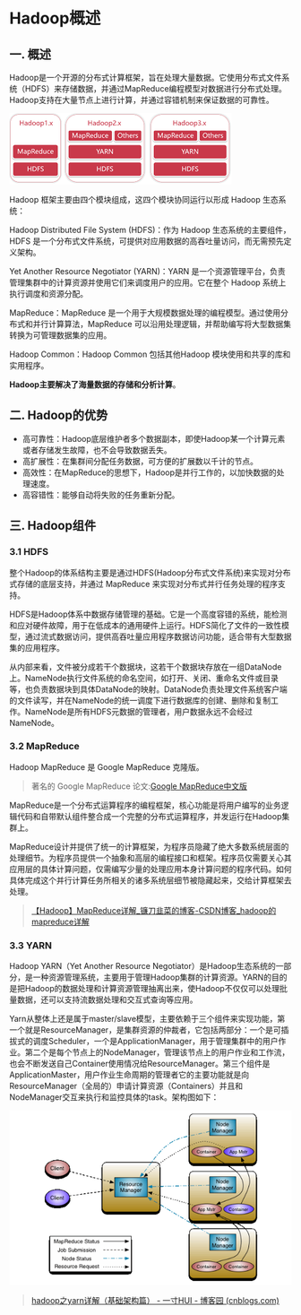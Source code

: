 # Hadoop概述

## 一. 概述

Hadoop是一个开源的分布式计算框架，旨在处理大量数据。它使用分布式文件系统（HDFS）来存储数据，并通过MapReduce编程模型对数据进行分布式处理。Hadoop支持在大量节点上进行计算，并通过容错机制来保证数据的可靠性。

![](../images/1.png)

Hadoop 框架主要由四个模块组成，这四个模块协同运行以形成 Hadoop 生态系统：

Hadoop Distributed File System (HDFS)：作为 Hadoop 生态系统的主要组件，HDFS 是一个分布式文件系统，可提供对应用数据的高吞吐量访问，而无需预先定义架构。

Yet Another Resource Negotiator (YARN)：YARN 是一个资源管理平台，负责管理集群中的计算资源并使用它们来调度用户的应用。它在整个 Hadoop 系统上执行调度和资源分配。

MapReduce：MapReduce 是一个用于大规模数据处理的编程模型。通过使用分布式和并行计算算法，MapReduce 可以沿用处理逻辑，并帮助编写将大型数据集转换为可管理数据集的应用。

Hadoop Common：Hadoop Common 包括其他Hadoop 模块使用和共享的库和实用程序。

**Hadoop主要解决了海量数据的存储和分析计算**。

## 二. Hadoop的优势

- 高可靠性：Hadoop底层维护者多个数据副本，即使Hadoop某一个计算元素或者存储发生故障，也不会导致数据丢失。
- 高扩展性：在集群间分配任务数据，可方便的扩展数以千计的节点。
- 高效性：在MapReduce的思想下，Hadoop是并行工作的，以加快数据的处理速度。
- 高容错性：能够自动将失败的任务重新分配。

## 三. Hadoop组件

### 3.1 HDFS

整个Hadoop的体系结构主要是通过HDFS(Hadoop分布式文件系统)来实现对分布式存储的底层支持，并通过 MapReduce 来实现对分布式并行任务处理的程序支持。

HDFS是Hadoop体系中数据存储管理的基础。它是一个高度容错的系统，能检测和应对硬件故障，用于在低成本的通用硬件上运行。HDFS简化了文件的一致性模型，通过流式数据访问，提供高吞吐量应用程序数据访问功能，适合带有大型数据集的应用程序。

从内部来看，文件被分成若干个数据块，这若干个数据块存放在一组DataNode上。NameNode执行文件系统的命名空间，如打开、关闭、重命名文件或目录等，也负责数据块到具体DataNode的映射。DataNode负责处理文件系统客户端的文件读写，并在NameNode的统一调度下进行数据库的创建、删除和复制工作。NameNode是所有HDFS元数据的管理者，用户数据永远不会经过NameNode。

### 3.2 MapReduce

Hadoop MapReduce 是 Google MapReduce 克隆版。

> 著名的 Google MapReduce 论文:[Google MapReduce中文版](https://github.com/lizhenghn123/StudyBooks/blob/master/%E6%95%B0%E6%8D%AE%E5%BA%93/Google%20MapReduce-%E4%B8%AD%E6%96%87%E7%89%88.pdf)

MapReduce是一个分布式运算程序的编程框架，核心功能是将用户编写的业务逻辑代码和自带默认组件整合成一个完整的分布式运算程序，并发运行在Hadoop集群上。

MapReduce设计并提供了统一的计算框架，为程序员隐藏了绝大多数系统层面的处理细节。为程序员提供一个抽象和高层的编程接口和框架。程序员仅需要关心其应用层的具体计算问题，仅需编写少量的处理应用本身计算问题的程序代码。如何具体完成这个并行计算任务所相关的诸多系统层细节被隐藏起来，交给计算框架去处理。

> [【Hadoop】MapReduce详解_镰刀韭菜的博客-CSDN博客_hadoop的mapreduce详解](https://blog.csdn.net/ARPOSPF/article/details/107591051)

### 3.3 YARN

Hadoop YARN（Yet Another Resource Negotiator）是Hadoop生态系统的一部分，是一种资源管理系统，主要用于管理Hadoop集群的计算资源。YARN的目的是把Hadoop的数据处理和计算资源管理抽离出来，使Hadoop不仅仅可以处理批量数据，还可以支持流数据处理和交互式查询等应用。

Yarn从整体上还是属于master/slave模型，主要依赖于三个组件来实现功能，第一个就是ResourceManager，是集群资源的仲裁者，它包括两部分：一个是可插拔式的调度Scheduler，一个是ApplicationManager，用于管理集群中的用户作业。第二个是每个节点上的NodeManager，管理该节点上的用户作业和工作流，也会不断发送自己Container使用情况给ResourceManager。第三个组件是ApplicationMaster，用户作业生命周期的管理者它的主要功能就是向ResourceManager（全局的）申请计算资源（Containers）并且和NodeManager交互来执行和监控具体的task。架构图如下：

![](../images/2.png)

> [hadoop之yarn详解（基础架构篇） - 一寸HUI - 博客园 (cnblogs.com)](https://www.cnblogs.com/zsql/p/11636112.html)

